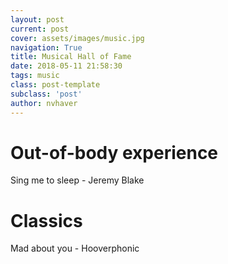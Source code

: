 ```yaml
---
layout: post
current: post
cover: assets/images/music.jpg
navigation: True
title: Musical Hall of Fame
date: 2018-05-11 21:58:30
tags: music
class: post-template
subclass: 'post'
author: nvhaver
---
```


# Out-of-body experience
Sing me to sleep - Jeremy Blake

# Classics
Mad about you - Hooverphonic

